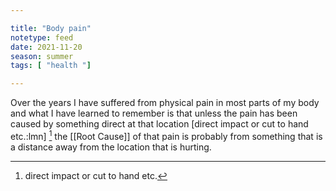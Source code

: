 ```yaml
---

title: "Body pain"
notetype: feed
date: 2021-11-20
season: summer
tags: [ "health "]

---
```



Over the years I have suffered from physical pain in most parts of my body and what I have learned to remember is that unless the pain has been caused by something direct at that location  [direct impact or cut to hand etc.:lmn] [^1] the [[Root Cause]] of that pain is probably from something that is a distance away from the location that is hurting.


[^1]: direct impact or cut to hand etc.
